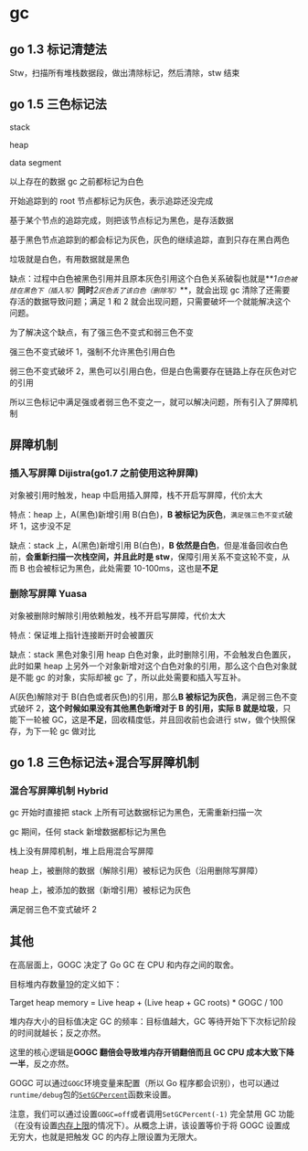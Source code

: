 # gc

## go 1.3 标记清楚法

Stw，扫描所有堆栈数据段，做出清除标记，然后清除，stw 结束

## go 1.5 三色标记法

stack

heap

data segment

以上存在的数据 gc 之前都标记为白色

开始追踪到的 root 节点都标记为灰色，表示追踪还没完成

基于某个节点的追踪完成，则把该节点标记为黑色，是存活数据

基于黑色节点追踪到的都会标记为灰色，灰色的继续追踪，直到只存在黑白两色

垃圾就是白色，有用数据就是黑色

缺点：过程中白色被黑色引用并且原本灰色引用这个白色关系破裂也就是**_1`白色被挂在黑色下（插入写）`_**同时**_2`灰色丢了该白色（删除写）`_**，就会出现 gc 清除了还需要存活的数据导致问题；满足 1 和 2 就会出现问题，只需要破坏一个就能解决这个问题。

为了解决这个缺点，有了强三色不变式和弱三色不变

强三色不变式破坏 1，强制不允许黑色引用白色

弱三色不变式破坏 2，黑色可以引用白色，但是白色需要存在链路上存在灰色对它的引用

所以三色标记中满足强或者弱三色不变之一，就可以解决问题，所有引入了屏障机制

## 屏障机制

### 插入写屏障 Dijistra(go1.7 之前使用这种屏障)

对象被引用时触发，heap 中启用插入屏障，栈不开启写屏障，代价太大

特点：heap 上，A(黑色)新增引用 B(白色)，**B 被标记为灰色**，`满足强三色不变式`破坏 1，这步没不足

缺点：stack 上，A(黑色)新增引用 B(白色)，**B 依然是白色**，但是准备回收白色前，**会重新扫描一次栈空间，并且此时是 stw**，保障引用关系不变这轮不变，从而 B 也会被标记为黑色，此处需要 10-100ms，这也是**不足**

### 删除写屏障 Yuasa

对象被删除时解除引用依赖触发，栈不开启写屏障，代价太大

特点：保证堆上指针连接断开时会被置灰

缺点：stack 黑色对象引用 heap 白色对象，此时删除引用，不会触发白色置灰，此时如果 heap 上另外一个对象新增对这个白色对象的引用，那么这个白色对象就是不能 gc 的对象，实际却被 gc 了，所以此处需要和插入写互补。

A(灰色)解除对于 B(白色或者灰色)的引用，那么**B 被标记为灰色**，满足弱三色不变式破坏 2，**这个时候如果没有其他黑色新增对于 B 的引用，实际 B 就是垃圾**，只能下一轮被 GC，这是**不足**，回收精度低，并且回收前也会进行 stw，做个快照保存，为下一轮 gc 做对比

## go 1.8 三色标记法+混合写屏障机制

### 混合写屏障机制 Hybrid

gc 开始时直接把 stack 上所有可达数据标记为黑色，无需重新扫描一次

gc 期间，任何 stack 新增数据都标记为黑色

栈上没有屏障机制，堆上启用混合写屏障

heap 上，被删除的数据（解除引用）被标记为灰色（沿用删除写屏障）

heap 上，被添加的数据（新增引用）被标记为灰色

满足弱三色不变式破坏 2

## 其他

在高层面上，GOGC 决定了 Go GC 在 CPU 和内存之间的取舍。

目标堆内存数量[19](https://taoshu.in/go/gc-guide.html#fn19)的定义如下：

Target heap memory = Live heap + (Live heap + GC roots) \* GOGC / 100

堆内存大小的目标值决定 GC 的频率：目标值越大，GC 等待开始下下次标记阶段的时间就越长；反之亦然。

这里的核心逻辑是**GOGC 翻倍会导致堆内存开销翻倍而且 GC CPU 成本大致下降一半**，反之亦然。

GOGC 可以通过`GOGC`环境变量来配置（所以 Go 程序都会识别），也可以通过`runtime/debug`包的[`SetGCPercent`](https://pkg.go.dev/runtime/debug#SetGCPercent)函数来设置。

注意，我们可以通过设置`GOGC=off`或者调用`SetGCPercent(-1)` 完全禁用 GC 功能（在没有设置[内存上限](https://taoshu.in/go/gc-guide.html#内存限制)的情况下）。从概念上讲，该设置等价于将 GOGC 设置成无穷大，也就是把触发 GC 的内存上限设置为无限大。
